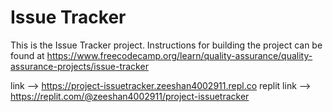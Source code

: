 # Issue Tracker

This is the Issue Tracker project. Instructions for building the project can be found at https://www.freecodecamp.org/learn/quality-assurance/quality-assurance-projects/issue-tracker

link --> https://project-issuetracker.zeeshan4002911.repl.co
replit link --> https://replit.com/@zeeshan4002911/project-issuetracker